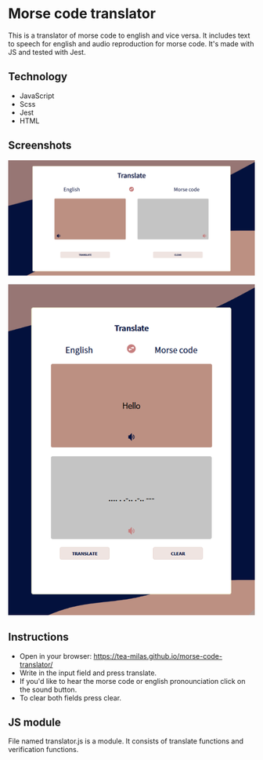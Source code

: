 # Morse code translator
This is a translator of morse code to english and vice versa.
It includes text to speech for english and audio reproduction for morse code. 
It's made with JS and tested with Jest.

## Technology
* JavaScript
* Scss
* Jest
* HTML

## Screenshots
<img src="https://raw.githubusercontent.com/tea-milas/morse-code-translator/main/assets/screenshot/Screenshot.png">
<p align="center"><img src="https://raw.githubusercontent.com/tea-milas/morse-code-translator/main/assets/screenshot/Screenshot_ipad.png"></p>

## Instructions
 * Open in your browser: https://tea-milas.github.io/morse-code-translator/
 * Write in the input field and press translate. 
 * If you'd like to hear the morse code or english pronounciation click on the sound button.
 * To clear both fields press clear. 
 
 ## JS module
 File named translator.js is a module. It consists of translate functions and verification functions. 
